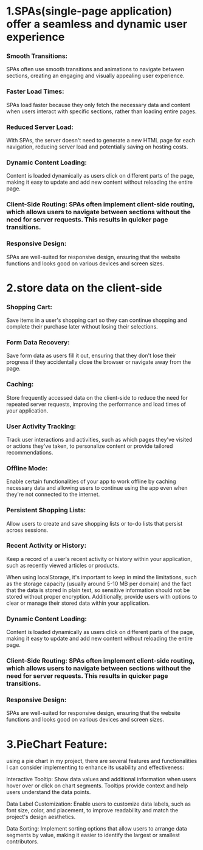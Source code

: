 
# 1.SPAs(single-page application) offer a seamless and dynamic user experience 

### Smooth Transitions: 
SPAs often use smooth transitions and animations to navigate between sections, creating an engaging and visually appealing user experience.

### Faster Load Times:
SPAs load faster because they only fetch the necessary data and content when users interact with specific sections, rather than loading entire pages.

### Reduced Server Load:
With SPAs, the server doesn't need to generate a new HTML page for each navigation, reducing server load and potentially saving on hosting costs.

### Dynamic Content Loading:
Content is loaded dynamically as users click on different parts of the page, making it easy to update and add new content without reloading the entire page.

### Client-Side Routing: SPAs often implement client-side routing, which allows users to navigate between sections without the need for server requests. This results in quicker page transitions.

### Responsive Design: 
SPAs are well-suited for responsive design, ensuring that the website functions and looks good on various devices and screen sizes.



# 2.store data on the client-side
### Shopping Cart:
Save items in a user's shopping cart so they can continue shopping and complete their purchase later without losing their selections.

### Form Data Recovery:
Save form data as users fill it out, ensuring that they don't lose their progress if they accidentally close the browser or navigate away from the page.

### Caching:
Store frequently accessed data on the client-side to reduce the need for repeated server requests, improving the performance and load times of your application.

### User Activity Tracking:
Track user interactions and activities, such as which pages they've visited or actions they've taken, to personalize content or provide tailored recommendations.

### Offline Mode:
Enable certain functionalities of your app to work offline by caching necessary data and allowing users to continue using the app even when they're not connected to the internet.

### Persistent Shopping Lists:
Allow users to create and save shopping lists or to-do lists that persist across sessions.

### Recent Activity or History:
Keep a record of a user's recent activity or history within your application, such as recently viewed articles or products.

When using localStorage, it's important to keep in mind the limitations, such as the storage capacity (usually around 5-10 MB per domain) and the fact that the data is stored in plain text, so sensitive information should not be stored without proper encryption. Additionally, provide users with options to clear or manage their stored data within your application.


### Dynamic Content Loading:
Content is loaded dynamically as users click on different parts of the page, making it easy to update and add new content without reloading the entire page.

### Client-Side Routing: SPAs often implement client-side routing, which allows users to navigate between sections without the need for server requests. This results in quicker page transitions.

### Responsive Design: 
SPAs are well-suited for responsive design, ensuring that the website functions and looks good on various devices and screen sizes.



# 3.PieChart Feature:
using a pie chart in my project, there are several features and functionalities I can consider implementing to enhance its usability and effectiveness:

Interactive Tooltip: Show data values and additional information when users hover over or click on chart segments. Tooltips provide context and help users understand the data points.

Data Label Customization: Enable users to customize data labels, such as font size, color, and placement, to improve readability and match the project's design aesthetics.

Data Sorting: Implement sorting options that allow users to arrange data segments by value, making it easier to identify the largest or smallest contributors.
